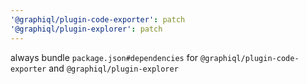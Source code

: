 ```yaml
---
'@graphiql/plugin-code-exporter': patch
'@graphiql/plugin-explorer': patch
---
```


always bundle `package.json#dependencies` for `@graphiql/plugin-code-exporter` and `@graphiql/plugin-explorer`

